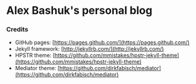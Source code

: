 # Alex Bashuk's personal blog

### Credits
- GitHub pages: 
[https://pages.github.com/](https://pages.github.com/)
- Jekyll framework: 
[http://jekyllrb.com/](http://jekyllrb.com/)
- HPSTR theme: 
[https://github.com/mmistakes/hpstr-jekyll-theme](https://github.com/mmistakes/hpstr-jekyll-theme)
- Mediator theme: 
[https://github.com/dirkfabisch/mediator](https://github.com/dirkfabisch/mediator)
